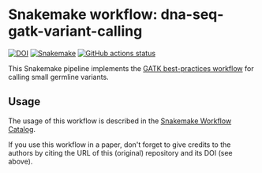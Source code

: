 # Snakemake workflow: dna-seq-gatk-variant-calling

[![DOI](https://zenodo.org/badge/139045164.svg)](https://zenodo.org/badge/latestdoi/139045164)
[![Snakemake](https://img.shields.io/badge/snakemake-≥6.1.0-brightgreen.svg)](https://snakemake.github.io)
[![GitHub actions status](https://github.com/snakemake-workflows/dna-seq-gatk-variant-calling/workflows/Tests/badge.svg?branch=main)](https://github.com/snakemake-workflows/dna-seq-gatk-variant-calling/actions?query=branch%3Amain+workflow%3ATests)

This Snakemake pipeline implements the [GATK best-practices workflow](https://gatk.broadinstitute.org/hc/en-us/articles/360035535932-Germline-short-variant-discovery-SNPs-Indels-) for calling small germline variants.

## Usage

The usage of this workflow is described in the [Snakemake Workflow Catalog](https://snakemake.github.io/snakemake-workflow-catalog/?usage=snakemake-workflows%2Fdna-seq-gatk-variant-calling).

If you use this workflow in a paper, don't forget to give credits to the authors by citing the URL of this (original) repository and its DOI (see above).
